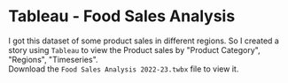 # Tableau - Food Sales Analysis
I got this dataset of some product sales in different regions. So I created a story using `Tableau` to view the Product sales by "Product Category", "Regions", "Timeseries".<br>
Download the `Food Sales Analysis 2022-23.twbx` file to view it.
